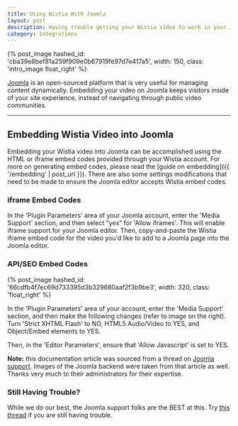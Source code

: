 ```yaml
---
title: Using Wistia With Joomla
layout: post
description: Having trouble getting your Wistia video to work in your Joomla environment? Look no further, all your answers are here.
category: Integrations
---
```


{% post_image hashed_id: 'cba39e8bef81a259f909e0b67919fe97d7e417a5', width: 150, class: 'intro_image float_right' %}

[Joomla](/http://www.joomla.org) is an open-sourced platform that is very useful for managing content dynamically. Embedding your video on Joomla keeps visitors inside of your site experience, instead of navigating through public video communities.

----

## Embedding Wistia Video into Joomla

Embedding your Wistia video into Joomla can be accomplished using the HTML or iframe embed codes provided through your Wistia account.  For more on generating embed codes, please read the [guide on embedding]({{ '/embedding' | post_url }}). There are also some settings modifications that need to be made to ensure the Joomla editor accepts Wistia embed codes.

### iframe Embed Codes

In the 'Plugin Parameters' area of your Joomla account, enter the 'Media Support' section, and then select "yes" for 'Allow iframes'.  This will enable iframe support for your Joomla editor.  Then, copy-and-paste the Wistia iframe embed code for the video you'd like to add to a Joomla page into the Joomla editor.

### API/SEO Embed Codes

{% post_image hashed_id: '66cdfb4f7ec69d733395d3b329680aaf2f3b9be3', width: 320, class: 'float_right' %}

In the 'Plugin Parameters' area of your account, enter the 'Media Support' section, and then make the following changes (refer to image on the right).  Turn 'Strict XHTML Flash' to NO, HTML5 Audio/Video to YES, and Object/Embed elements to YES.

Then, in the 'Editor Parameters', ensure that 'Allow Javascript' is set to YES.

**Note:** this documentation article was sourced from a thread on [Joomla support](http://www.joomlacontenteditor.net/forum/jce-editor/code-is-changing-between-code-wysiwyg-views/47964).  Images of the Joomla backend were taken from that article as well. Thanks very much to their administrators for their expertise.

### Still Having Trouble?

While we do our best, the Joomla support folks are the BEST at this. Try [this thread](http://www.joomlacontenteditor.net/support/faq/item/video-removed-on-saving) if you are still having trouble.
